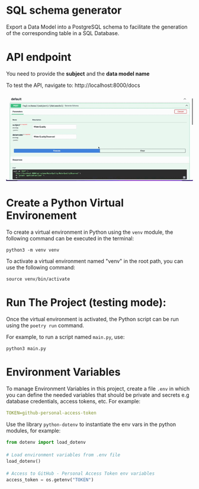 # SQL schema generator 

Export a Data Model into a PostgreSQL schema to facilitate the generation of the corresponding table in a SQL Database.

# API endpoint 
You need to provide the **subject** and the **data model name** 

To test the API, navigate to: http://localhost:8000/docs

![api](/docs/api.gif)

# Create a Python Virtual Environement 

To create a virtual environment in Python using the `venv` module, the following command can be executed in the terminal:

```shell
python3 -m venv venv
```
To activate a virtual environment named "venv" in the root path, you can use the following command:

```shell
source venv/bin/activate
```

# Run The Project (testing mode):
Once the virtual environment is activated, the Python script can be run using the `poetry run` command. 

For example, to run a script named `main.py`, use:

```shell
python3 main.py
```

# Environment Variables 

To manage Environment Variables in this project, create a file `.env` in which you can define the needed variables that should be private and secrets e.g database credentials, access tokens, etc. For example: 

```yaml
TOKEN=github-personal-access-token
```
Use the library `python-dotenv` to instantiate the env vars in the python modules, for example: 

```python
from dotenv import load_dotenv

# Load environment variables from .env file
load_dotenv()

# Access to GitHub - Personal Access Token env variables 
access_token = os.getenv("TOKEN")
```


